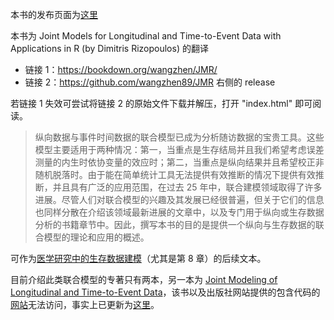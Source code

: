 本书的发布页面为[这里](https://zhuanlan.zhihu.com/p/692203472)

本书为 Joint Models for Longitudinal and Time-to-Event Data with Applications in R (by Dimitris Rizopoulos) 的翻译
+ 链接 1：https://bookdown.org/wangzhen/JMR/
+ 链接 2：https://github.com/wangzhen89/JMR 右侧的 release

若链接 1 失效可尝试将链接 2 的原始文件下载并解压，打开 "index.html" 即可阅读。

> 纵向数据与事件时间数据的联合模型已成为分析随访数据的宝贵工具。这些模型主要适用于两种情况：第一，当重点是生存结局并且我们希望考虑误差测量的内生时依协变量的效应时；第二，当重点是纵向结果并且希望校正非随机脱落时。由于能在简单统计工具无法提供有效推断的情况下提供有效推断，并且具有广泛的应用范围，在过去 25 年中，联合建模领域取得了许多进展。尽管人们对联合模型的兴趣及其发展已经很普遍，但关于它们的信息也同样分散在介绍该领域最新进展的文章中，以及专门用于纵向或生存数据分析的书籍章节中。因此，撰写本书的目的是提供一个纵向与生存数据的联合模型的理论和应用的概述。

可作为[医学研究中的生存数据建模](https://zhuanlan.zhihu.com/p/688064031)（尤其是第 8 章）的后续文本。

目前介绍此类联合模型的专著只有两本，另一本为 [Joint Modeling of Longitudinal and Time-to-Event Data](https://www.routledge.com/Joint-Modeling-of-Longitudinal-and-Time-to-Event-Data/Elashoff-li-Li/p/book/9780367570576)，该书以及出版社网站提供的包含代码的[网站](https://faculty.biostat.ucla.edu/gangli/jm-book)无法访问，事实上已更新为[这里](https://gangli.faculty.biostat.ucla.edu/jm-book-code)。
